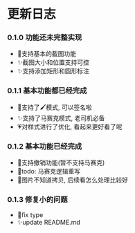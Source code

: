 # 更新日志

### 0.1.0 功能还未完整实现

 - 🎉支持基本的截图功能
 - ✨截图大小和位置支持可控
 - ✨支持添加矩形和圆形标注

### 0.1.1 基本功能都已经完成

 - 🎉支持了🖌️模式, 可以签名啦
 - ✨支持了马赛克模式, 老司机必备
 - 💗对样式进行了优化, 看起来更好看了呢

### 0.1.2 基本功能已经完成
  - 🎉支持撤销功能(暂不支持马赛克)
  - 📒todo: 马赛克逻辑重写
  - 📒图片不知道拷贝, 后续看怎么处理比较好

### 0.1.3 修复小的问题
  - 🔧fix type
  - ✨update README.md
